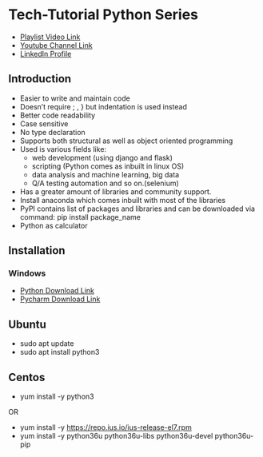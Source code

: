 # Tech-Tutorial Python Series
* [Playlist Video Link](https://youtube.com/playlist?list=PLx-vddLyKbWl01mYlVjm9PeHuYgAacO5I)
* [Youtube Channel Link](https://www.youtube.com/c/TechTutorialsLearnbydoing)
* [LinkedIn Profile](https://www.linkedin.com/in/rabindra-sapkota-7ba49a157/)

## Introduction
* Easier to write and maintain code
* Doesn’t require ; , } but indentation is used instead
* Better code readability
* Case sensitive
* No type declaration
* Supports both structural as well as object oriented programming
* Used is various fields like:
    * web development (using django and flask)
    * scripting (Python comes as inbuilt in linux OS)
    * data analysis and machine learning, big data
    * Q/A testing automation and so on.(selenium)
* Has a greater amount of libraries and community support.
* Install anaconda which comes inbuilt with most of the libraries
* PyPI contains list of packages and libraries and can be downloaded via command: pip install package_name
* Python as calculator

## Installation
### Windows
* [Python Download Link](https://www.python.org/downloads/release/python-3110/)
* [Pycharm Download Link](https://www.jetbrains.com/pycharm/download/#section=windows)

## Ubuntu
* sudo apt update
* sudo apt install python3

## Centos
* yum install -y python3

OR

* yum install -y https://repo.ius.io/ius-release-el7.rpm
* yum install -y python36u python36u-libs python36u-devel python36u-pip
